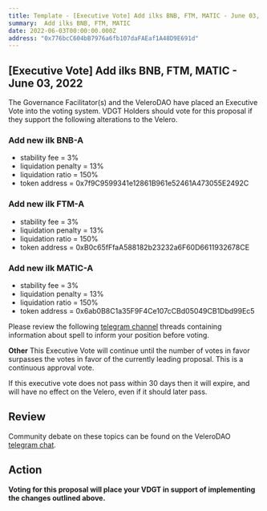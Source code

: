 ```yaml
---
title: Template - [Executive Vote] Add ilks BNB, FTM, MATIC - June 03, 2022
summary:  Add ilks BNB, FTM, MATIC
date: 2022-06-03T00:00:00.000Z
address: "0x776bcC604bB7976a6fb107daFAEaf1A48D9E691d"
---
```

## [Executive Vote]  Add ilks BNB, FTM, MATIC - June 03, 2022

The Governance Facilitator(s) and the VeleroDAO have placed an Executive Vote into the voting system. VDGT Holders should vote for this proposal if they support the following alterations to the Velero.

###  Add new ilk BNB-A
* stability fee = 3%
* liquidation penalty = 13%
* liquidation ratio = 150%
* token address = 0x7f9C9599341e12861B961e52461A473055E2492C

###  Add new ilk FTM-A
* stability fee = 3%
* liquidation penalty = 13%
* liquidation ratio = 150%
* token address = 0xB0c65fFfaA588182b23232a6F60D6611932678CE

###  Add new ilk MATIC-A
* stability fee = 3%
* liquidation penalty = 13%
* liquidation ratio = 150%
* token address = 0x6ab0B8C1a35F9F4Ce107cCBd05049CB1Dbd99Ec5

Please review the following [telegram channel](https://t.me/velerodao) threads containing information about spell to inform your position before voting.

**Other**
This Executive Vote will continue until the number of votes in favor surpasses the votes in favor of the currently leading proposal. This is a continuous approval vote. 

If this executive vote does not pass within 30 days then it will expire, and will have no effect on the Velero, even if it should later pass. 

## Review

Community debate on these topics can be found on the VeleroDAO  [telegram chat](https://t.me/velero_chat). 


## Action

**Voting for this proposal will place your VDGT in support of implementing the changes outlined above.**
